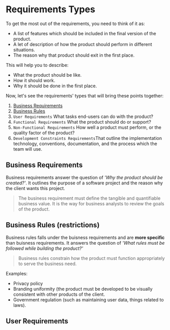 # Requirements Types
To get the most out of the requirements, you need to think of it as:
- A list of features which should be included in the final version of the product.
- A let of description of how the product should perform in different situations.
- The reason why that product should exit in the first place.

This will help you to describe:
- What the product should be like.
- How it should work.
- Why it should be done in the first place.

Now, let's see the requirements' types that will bring these points together:

1. [Business Requirements](https://github.com/SG-Eddin/Technical-Documentation-Best-Practices/blob/main/Requirements/Requirements-Types.md#business-requirements)
2. [Business Rules](https://github.com/SG-Eddin/Technical-Documentation-Best-Practices/blob/main/Requirements/Requirements-Types.md#business-rules-restrictions)
3. ```User Requirements``` What tasks end-users can do with the product?
4. ```Functional Requirements``` What the product should do or support?
5. ```Non-Functional Requirements``` How well a product must perform, or the quality factor of the product?
6. ```Development Constraints Requirements```That outline the implementation technology, conventions, documentation, and the process which the team will use.

## Business Requirements
Business requirements answer the question of *'Why the product should be created?'*. It outlines the purpose of a software project and the reason why the client wants this project.

> The business requirement must define the tangible and quantifiable business value.
> It is the way for business analysts to review the goals of the product.

## Business Rules (restrictions)
Business rules falls under the buisness requirements and are **more specific** than buisness requirements. 
It answers the question of *'What rules must be followed while building the product?'*
> Business rules constrain how the product must function appropriately to serve the business need.

Examples:
- Privacy policy
- Branding uniformity (the product must be developed to be visually consistent with other products of the client.
- Government regulation (such as maintaining user data, things related to laws).

## User Requirements





